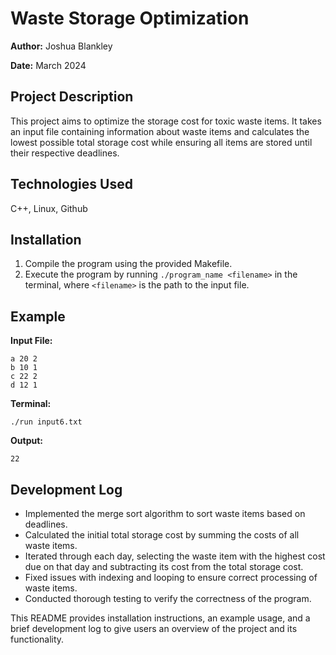 # Waste Storage Optimization

**Author:** Joshua Blankley

**Date:** March 2024

## Project Description

This project aims to optimize the storage cost for toxic waste items. It takes an input file containing information about waste items and calculates the lowest possible total storage cost while ensuring all items are stored until their respective deadlines.

## Technologies Used

C++, Linux, Github

## Installation

1. Compile the program using the provided Makefile.
2. Execute the program by running `./program_name <filename>` in the terminal, where `<filename>` is the path to the input file.

## Example

**Input File:**
```console
a 20 2
b 10 1
c 22 2
d 12 1
```
**Terminal:**
```console
./run input6.txt
```

**Output:**
```console
22
```

## Development Log

- Implemented the merge sort algorithm to sort waste items based on deadlines.
- Calculated the initial total storage cost by summing the costs of all waste items.
- Iterated through each day, selecting the waste item with the highest cost due on that day and subtracting its cost from the total storage cost.
- Fixed issues with indexing and looping to ensure correct processing of waste items.
- Conducted thorough testing to verify the correctness of the program.

This README provides installation instructions, an example usage, and a brief development log to give users an overview of the project and its functionality.